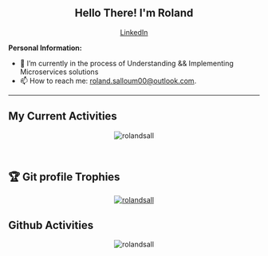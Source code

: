 <h2 align="center">Hello There! I'm Roland</a></h2>
<p align="center">
  <a href="https://www.linkedin.com/in/roland-salloum-09687b188/">LinkedIn</a> 
</p>



**Personal Information:**

- 🌱  I’m currently in the process of Understanding && Implementing Microservices solutions
- 📫  How to reach me: roland.salloum00@outlook.com.

***

## My Current Activities
<p align="center"><img src="https://github-readme-streak-stats.herokuapp.com/?user=rolandsall" alt="rolandsall" /></p>

<br>

## :trophy: Git profile Trophies

<p align="center">
  <a href="https://github.com/ryo-ma/github-profile-trophy"><img src="https://github-profile-trophy.vercel.app/?username=rolandsall&" alt="rolandsall" /></a> 
</p>



## Github Activities

<p align="center">
  

 <img src="https://github-readme-stats.vercel.app/api?username=rolandsall&count_private=true&show_icons=true&include_all_commits=true" alt="rolandsall" />
</p>

  



